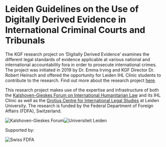 # Leiden Guidelines on the Use of Digitally Derived Evidence in International Criminal Courts and Tribunals

The KGF research project on ‘Digitally Derived Evidence’ examines the different legal standards of evidence applicable at various national and international accountability fora in order to prosecute international crimes. The project was initiated in 2019 by Dr. Emma Irving and KGF Director Dr. Robert Heinsch and offered the opportunity for Leiden IHL Clinic students to contribute to the research. Find out more about the research project [here](http://kalshovengieskesforum.com/dde-project/).

This research project makes use of the expertise and infrastructure of both the [Kalshoven-Gieskes Forum on International Humanitarian Law](http://kalshovengieskesforum.com/) and its IHL Clinic as well as the [Grotius Centre for International Legal Studies](https://www.universiteitleiden.nl/en/law/institute-of-public-law/grotius-centre) at Leiden University. The research is funded by the Federal Department of Foreign Affairs (FDFA), Switzerland.

<img src="/assets/KGF-logo-hidef.jpg" alt="Kalshoven-Gieskes Forum"/><img src="/assets/Leiden-logo-final.png" alt="Universiteit Leiden"/>

Supported by:

<img src="/assets/FDFA-logo.png" alt="Swiss FDFA"/>
